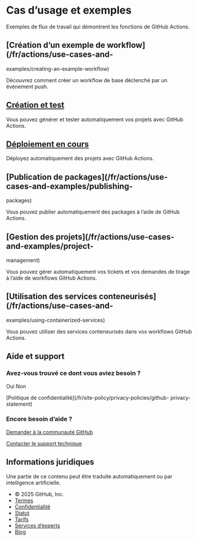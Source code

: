 # Cas d’usage et exemples

Exemples de flux de travail qui démontrent les fonctions de GitHub Actions.

## [Création d’un exemple de workflow](/fr/actions/use-cases-and-
examples/creating-an-example-workflow)

Découvrez comment créer un workflow de base déclenché par un événement push.

## [Création et test](/fr/actions/use-cases-and-examples/building-and-testing)

Vous pouvez générer et tester automatiquement vos projets avec GitHub Actions.

## [Déploiement en cours](/fr/actions/use-cases-and-examples/deploying)

Déployez automatiquement des projets avec GitHub Actions.

## [Publication de packages](/fr/actions/use-cases-and-examples/publishing-
packages)

Vous pouvez publier automatiquement des packages à l’aide de GitHub Actions.

## [Gestion des projets](/fr/actions/use-cases-and-examples/project-
management)

Vous pouvez gérer automatiquement vos tickets et vos demandes de tirage à
l’aide de workflows GitHub Actions.

## [Utilisation des services conteneurisés](/fr/actions/use-cases-and-
examples/using-containerized-services)

Vous pouvez utiliser des services conteneurisés dans vos workflows GitHub
Actions.

## Aide et support

### Avez-vous trouvé ce dont vous aviez besoin ?

Oui Non

[Politique de confidentialité](/fr/site-policy/privacy-policies/github-
privacy-statement)

### Encore besoin d’aide ?

[Demander à la communauté
GitHub](https://github.com/orgs/community/discussions)

[Contacter le support technique](https://support.github.com)

## Informations juridiques

Une partie de ce contenu peut être traduite automatiquement ou par
intelligence artificielle.

  * © 2025 GitHub, Inc.
  * [Termes](/fr/site-policy/github-terms/github-terms-of-service)
  * [Confidentialité](/fr/site-policy/privacy-policies/github-privacy-statement)
  * [Statut](https://www.githubstatus.com/)
  * [Tarifs](https://github.com/pricing)
  * [Services d’experts](https://services.github.com)
  * [Blog](https://github.blog)

